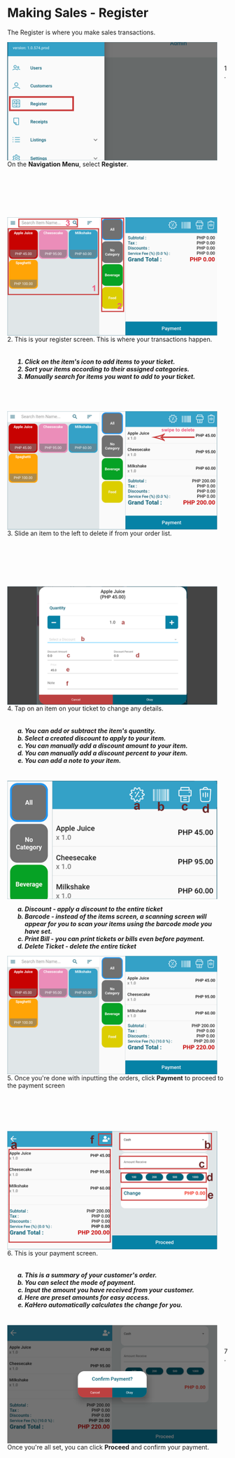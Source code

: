 # **Making Sales - Register**

The Register is where you make sales transactions.

<p><img src="_content/_register/1a.png" alt="nav" width="480" height="270" style="float:left; margin-right:1rem"><br><br><br>1. On the <b>Navigation Menu</b>, select <b>Register</b>.</p>

<br><br><br><br><br>

<p><img src="_content/_register/1b.png" alt="nav" width="480" height="270" style="float:left; margin-right:1rem"><br>2. This is your register screen. This is where your transactions happen.
<h5><i>
<ol style="float:left; margin-left:1rem">
<li> Click on the item's icon to add items to your ticket.</li>
<li> Sort your items according to their assigned categories.</li>
<li> Manually search for items you want to add to your ticket.</li>
</ol>
</h5></i></p>

<br><br><br><br><br><br><br>

<p><img src="_content/_register/1c.png" alt="nav" width="480" height="270" style="float:left; margin-right:1rem"><br><br><br>3. Slide an item to the left to delete if from your order list.</p>

<br><br><br><br><br>

<p><img src="_content/_register/1d.png" alt="nav" width="480" height="270" style="float:left; margin-right:1rem"><br>4. Tap on an item on your ticket to change any details.
<h5><i>
<ol type="a" style="float:left; margin-left:1rem">
<li>You can add or subtract the item's quantity.</li>
<li>Select a created discount to apply to your item.</li>
<li>You can manually add a discount amount to your item.</li>
<li>You can manually add a discount percent to your item.</li>
<li>You can add a note to your item.</li>
</ol>
</h5></i>
</p>

<br><br><br><br><br><br><br>

<p><img src="_content/_register/1e.png" alt="nav" width="480" height="270" style="float:left; margin-right:1rem"><br>
<h5><i>
<ol type="a" style="float:left; margin-left:1rem">
<li>Discount - apply a discount to the entire ticket</li>
<li>Barcode - instead of the items screen, a scanning screen will<br>appear for you to scan your items using the barcode mode you have set.</li>
<li>Print Bill - you can print tickets or bills even before payment.</li>
<li>Delete Ticket - delete the entire ticket</li>
</ol>
</h5></i></p>

<br><br><br><br><br><br><br><br>

<p><img src="_content/_register/1f.png" alt="nav" width="480" height="270" style="float:left; margin-right:1rem"><br><br><br>5. Once you're done with inputting the orders, click <b>Payment</b> to proceed to the payment screen</p>

<br><br><br><br>

<p><img src="_content/_register/1g.png" alt="nav" width="480" height="270" style="float:left; margin-right:1rem"><br>6. This is your payment screen.
<h5><i>
<ol type="a" style="float:left; margin-left:1rem">
<li>This is a summary of your customer's order.</li>
<li>You can select the mode of payment.</li>
<li>Input the amount you have received from your customer.</li>
<li>Here are preset amounts for easy access.</li>
<li>KaHero automatically calculates the change for you.</li>
</ol>
</h5></i></p>

<br><br><br><br><br><br><br>

<p><img src="_content/_register/1h.png" alt="nav" width="480" height="270" style="float:left; margin-right:1rem"><br><br><br>7. Once you're all set, you can click <b>Proceed</b> and confirm your payment.</p>

<br><br><br><br>